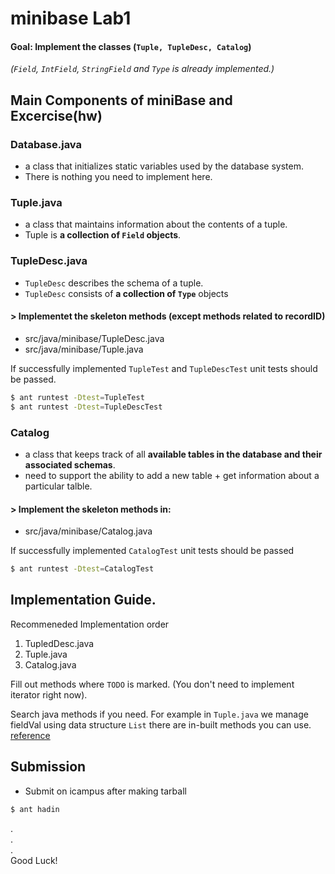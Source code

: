 # minibase Lab1

#### Goal: Implement the classes (`Tuple, TupleDesc, Catalog`)  
*(`Field`, `IntField`, `StringField` and `Type` is already implemented.)*


## Main Components of miniBase and Excercise(hw)
### Database.java
- a class that initializes static variables used by the database system. 
- There is nothing you need to implement here.

### Tuple.java
- a class that maintains information about the contents of a tuple. 
- Tuple is **a collection of `Field` objects**. 

### TupleDesc.java
- `TupleDesc` describes the schema of a tuple. 
- `TupleDesc` consists of **a collection of `Type`** objects


#### > Implementet the skeleton methods (except methods related to recordID)
- src/java/minibase/TupleDesc.java
- src/java/minibase/Tuple.java

If successfully implemented `TupleTest` and `TupleDescTest` unit tests should be passed. 
```bash
$ ant runtest -Dtest=TupleTest
$ ant runtest -Dtest=TupleDescTest
```

### Catalog 
- a class that keeps track of all **available tables in the database and their associated schemas**. 
- need to support the ability to add a new table + get information about a particular talble. 

#### > Implement the skeleton methods in:
- src/java/minibase/Catalog.java

If successfully implemented `CatalogTest` unit tests should be passed
```bash
$ ant runtest -Dtest=CatalogTest
```

## Implementation Guide.
Recommeneded Implementation order 
1. TupledDesc.java
2. Tuple.java
3. Catalog.java

Fill out methods where `TODO` is marked. (You don't need to implement iterator right now).

Search java methods if you need. For example in `Tuple.java` we manage fieldVal using data structure `List` there are in-built methods you can use. [reference](https://courses.cs.washington.edu/courses/cse341/98au/java/jdk1.2beta4/docs/api/java/util/List.html) 

## Submission
- Submit on icampus after making tarball
```bash
$ ant hadin
```

.  
.  
.  
Good Luck!
